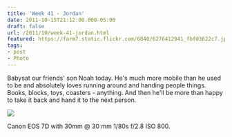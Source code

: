 ```yaml
---
title: 'Week 41 - Jordan'
date: 2011-10-15T21:12:00.000-05:00
draft: false
url: /2011/10/week-41-jordan.html
featured: https://farm7.static.flickr.com/6040/6276412941_fbf03622c7.jpg
tags: 
- post
- Photo
---
```


Babysat our friends' son Noah today. He's much more mobile than he used to be and absolutely loves running around and handing people things. Books, blocks, toys, coasters - anything. And then he'll be more than happy to take it back and hand it to the next person.

[![](https://farm7.static.flickr.com/6040/6276412941_fbf03622c7.jpg)](https://www.flickr.com/photos/jhofker/6276412941/)

Canon EOS 7D with 30mm @ 30 mm 1/80s f/2.8 ISO 800.